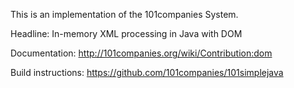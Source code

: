 This is an implementation of the 101companies System.

Headline: In-memory XML processing in Java with DOM

Documentation: http://101companies.org/wiki/Contribution:dom

Build instructions: https://github.com/101companies/101simplejava

